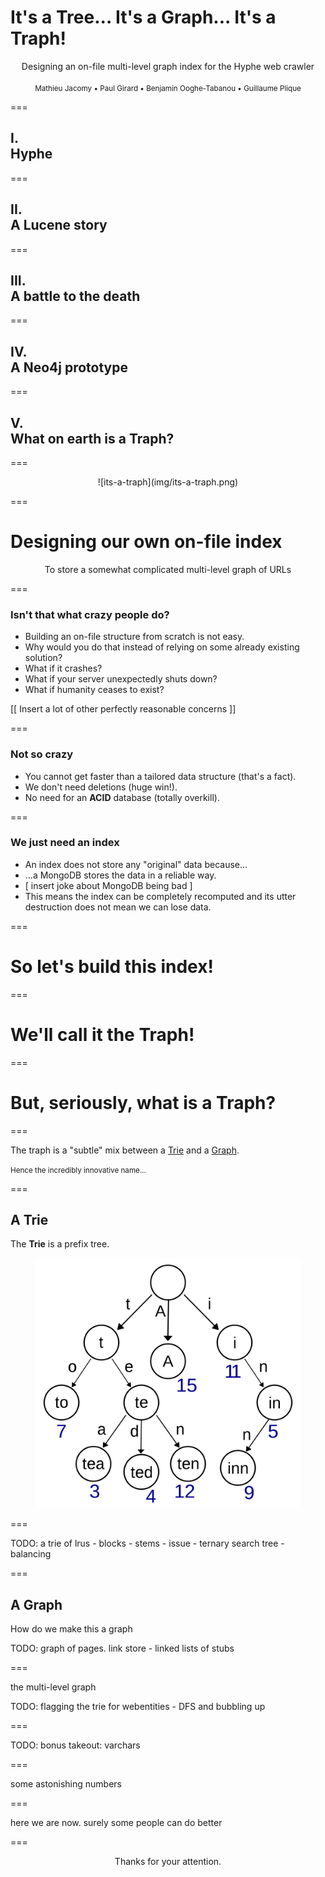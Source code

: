 # It's a Tree... It's a Graph... It's a Traph!

<center>
  <span class="red-title">
    Designing an on-file multi-level graph index for the Hyphe web crawler
  </span>
</center>

<br>

<center>
  <small>
    Mathieu Jacomy • Paul Girard • Benjamin Ooghe-Tabanou • Guillaume Plique
  </small>
</center>

===

<h2>
  <span class="red-number">I.</span><br>Hyphe
</h2>

===

<h2>
  <span class="red-number">II.</span><br>A Lucene story
</h2>

===

<h2>
  <span class="red-number">III.</span><br>A battle to the death
</h2>

===

<h2>
  <span class="red-number">IV.</span><br>A Neo4j prototype
</h2>

===

<h2>
  <span class="red-number">V.</span><br>What on earth is a Traph?
</h2>

===

<center>
  ![its-a-traph](img/its-a-traph.png)
</center>

===

# Designing our own on-file index

<center class="red">
  To store a somewhat complicated multi-level graph of URLs
</center>

===

### Isn't that what crazy people do?

* Building an on-file structure from scratch is not easy.
* Why would you do that instead of relying on some already existing solution?
* What if it crashes?
* What if your server unexpectedly shuts down?
* What if humanity ceases to exist?

\[\[ Insert a lot of other perfectly reasonable concerns \]\]

===

### Not so crazy

* You cannot get faster than a tailored data structure (that's a fact).
* We don't need deletions (huge win!).
* No need for an **ACID** database (totally overkill).

===

### We just need an index

* An index does not store any "original" data because...
* ...a MongoDB stores the data in a reliable way.
* \[ insert joke about MongoDB being bad \]
* This means the index can be completely recomputed and its utter destruction does not mean we can lose data.

===

# So let's build this index!

===

# We'll call it the Traph!

===

# But, seriously, what is a Traph?

===

The traph is a "subtle" mix between a <u>Trie</u> and a <u>Graph</u>.

<small>Hence the incredibly innovative name...</small>

===

## A Trie

The **Trie** is a prefix tree.

<center>
  <img src="img/trie-example.png" style="height: 400px; background-color: #fff;" />
</center>

===

TODO: a trie of lrus - blocks - stems - issue - ternary search tree - balancing

===

## A Graph

How do we make this a graph

TODO: graph of pages. link store - linked lists of stubs

===

the multi-level graph

TODO: flagging the trie for webentities - DFS and bubbling up

===

TODO: bonus takeout: varchars

===

some astonishing numbers

===

here we are now. surely some people can do better

===

<center>
  Thanks for your attention.
</center>
